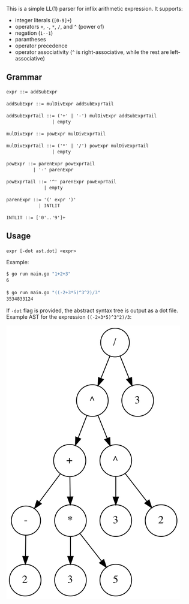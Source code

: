 This is a simple LL(1) parser for inflix arithmetic expression. It supports:

- integer literals (`[0-9]+`)
- operators `+`, `-`, `*`, `/`, and `^` (power of)
- negation (`1--1`)
- parantheses
- operator precedence
- operator associativity (`^` is right-associative, while the rest are left-associative)

## Grammar

```
expr ::= addSubExpr

addSubExpr ::= mulDivExpr addSubExprTail

addSubExprTail ::= ('+' | '-') mulDivExpr addSubExprTail
                 | empty

mulDivExpr ::= powExpr mulDivExprTail

mulDivExprTail ::= ('*' | '/') powExpr mulDivExprTail
                 | empty

powExpr ::= parenExpr powExprTail
          | '-' parenExpr

powExprTail ::= '^' parenExpr powExprTail
              | empty

parenExpr ::= '(' expr ')'
            | INTLIT

INTLIT ::= ['0'..'9']+
```

## Usage

`expr [-dot ast.dot] <expr>`

Example:

```sh
$ go run main.go "1+2+3"
6

$ go run main.go "((-2+3*5)^3^2)/3"
3534833124
```

If `-dot` flag is provided, the abstract syntax tree is output as a dot file. Example AST for the expression `((-2+3*5)^3^2)/3`:

<img src="ast.png" />
